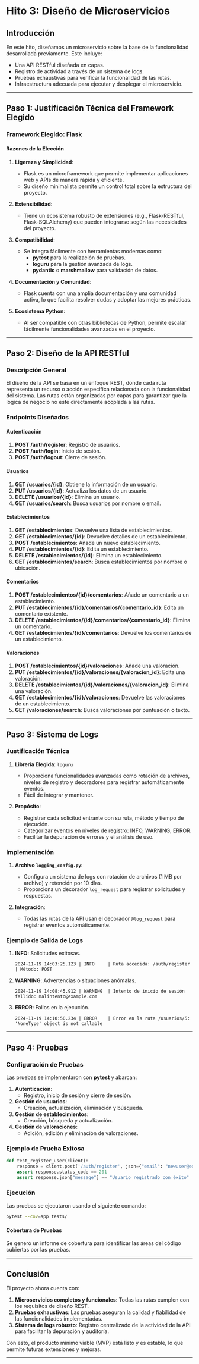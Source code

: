 
# Hito 3: Diseño de Microservicios

## Introducción
En este hito, diseñamos un microservicio sobre la base de la funcionalidad desarrollada previamente. Este incluye:
- Una API RESTful diseñada en capas.
- Registro de actividad a través de un sistema de logs.
- Pruebas exhaustivas para verificar la funcionalidad de las rutas.
- Infraestructura adecuada para ejecutar y desplegar el microservicio.

---

## Paso 1: Justificación Técnica del Framework Elegido

### Framework Elegido: Flask

#### Razones de la Elección
1. **Ligereza y Simplicidad**:
   - Flask es un microframework que permite implementar aplicaciones web y APIs de manera rápida y eficiente.
   - Su diseño minimalista permite un control total sobre la estructura del proyecto.

2. **Extensibilidad**:
   - Tiene un ecosistema robusto de extensiones (e.g., Flask-RESTful, Flask-SQLAlchemy) que pueden integrarse según las necesidades del proyecto.

3. **Compatibilidad**:
   - Se integra fácilmente con herramientas modernas como:
     - **pytest** para la realización de pruebas.
     - **loguru** para la gestión avanzada de logs.
     - **pydantic** o **marshmallow** para validación de datos.

4. **Documentación y Comunidad**:
   - Flask cuenta con una amplia documentación y una comunidad activa, lo que facilita resolver dudas y adoptar las mejores prácticas.

5. **Ecosistema Python**:
   - Al ser compatible con otras bibliotecas de Python, permite escalar fácilmente funcionalidades avanzadas en el proyecto.

---

## Paso 2: Diseño de la API RESTful

### Descripción General
El diseño de la API se basa en un enfoque REST, donde cada ruta representa un recurso o acción específica relacionada con la funcionalidad del sistema. Las rutas están organizadas por capas para garantizar que la lógica de negocio no esté directamente acoplada a las rutas.

### Endpoints Diseñados

#### Autenticación
1. **POST /auth/register**: Registro de usuarios.
2. **POST /auth/login**: Inicio de sesión.
3. **POST /auth/logout**: Cierre de sesión.

#### Usuarios
1. **GET /usuarios/{id}**: Obtiene la información de un usuario.
2. **PUT /usuarios/{id}**: Actualiza los datos de un usuario.
3. **DELETE /usuarios/{id}**: Elimina un usuario.
4. **GET /usuarios/search**: Busca usuarios por nombre o email.

#### Establecimientos
1. **GET /establecimientos**: Devuelve una lista de establecimientos.
2. **GET /establecimientos/{id}**: Devuelve detalles de un establecimiento.
3. **POST /establecimientos**: Añade un nuevo establecimiento.
4. **PUT /establecimientos/{id}**: Edita un establecimiento.
5. **DELETE /establecimientos/{id}**: Elimina un establecimiento.
6. **GET /establecimientos/search**: Busca establecimientos por nombre o ubicación.

#### Comentarios
1. **POST /establecimientos/{id}/comentarios**: Añade un comentario a un establecimiento.
2. **PUT /establecimientos/{id}/comentarios/{comentario_id}**: Edita un comentario existente.
3. **DELETE /establecimientos/{id}/comentarios/{comentario_id}**: Elimina un comentario.
4. **GET /establecimientos/{id}/comentarios**: Devuelve los comentarios de un establecimiento.

#### Valoraciones
1. **POST /establecimientos/{id}/valoraciones**: Añade una valoración.
2. **PUT /establecimientos/{id}/valoraciones/{valoracion_id}**: Edita una valoración.
3. **DELETE /establecimientos/{id}/valoraciones/{valoracion_id}**: Elimina una valoración.
4. **GET /establecimientos/{id}/valoraciones**: Devuelve las valoraciones de un establecimiento.
5. **GET /valoraciones/search**: Busca valoraciones por puntuación o texto.

---

## Paso 3: Sistema de Logs

### Justificación Técnica
1. **Librería Elegida**: `loguru`
   - Proporciona funcionalidades avanzadas como rotación de archivos, niveles de registro y decoradores para registrar automáticamente eventos.
   - Fácil de integrar y mantener.

2. **Propósito**:
   - Registrar cada solicitud entrante con su ruta, método y tiempo de ejecución.
   - Categorizar eventos en niveles de registro: INFO, WARNING, ERROR.
   - Facilitar la depuración de errores y el análisis de uso.

### Implementación

1. **Archivo `logging_config.py`**:
   - Configura un sistema de logs con rotación de archivos (1 MB por archivo) y retención por 10 días.
   - Proporciona un decorador `log_request` para registrar solicitudes y respuestas.

2. **Integración**:
   - Todas las rutas de la API usan el decorador `@log_request` para registrar eventos automáticamente.

### Ejemplo de Salida de Logs
1. **INFO**: Solicitudes exitosas.
   ```
   2024-11-19 14:03:25.123 | INFO     | Ruta accedida: /auth/register | Método: POST
   ```

2. **WARNING**: Advertencias o situaciones anómalas.
   ```
   2024-11-19 14:08:45.912 | WARNING  | Intento de inicio de sesión fallido: malintento@example.com
   ```

3. **ERROR**: Fallos en la ejecución.
   ```
   2024-11-19 14:10:50.234 | ERROR    | Error en la ruta /usuarios/5: 'NoneType' object is not callable
   ```

---


## Paso 4: Pruebas

### Configuración de Pruebas
Las pruebas se implementaron con **pytest** y abarcan:

1. **Autenticación**:
   - Registro, inicio de sesión y cierre de sesión.
2. **Gestión de usuarios**:
   - Creación, actualización, eliminación y búsqueda.
3. **Gestión de establecimientos**:
   - Creación, búsqueda y actualización.
4. **Gestión de valoraciones**:
   - Adición, edición y eliminación de valoraciones.

### Ejemplo de Prueba Exitosa
```python
def test_register_user(client):
    response = client.post('/auth/register', json={"email": "newuser@example.com", "nombre": "New User", "password": "123456"})
    assert response.status_code == 201
    assert response.json["message"] == "Usuario registrado con éxito"
```

### Ejecución
Las pruebas se ejecutaron usando el siguiente comando:
```bash
pytest --cov=app tests/
```

#### Cobertura de Pruebas
Se generó un informe de cobertura para identificar las áreas del código cubiertas por las pruebas.

---

## Conclusión
El proyecto ahora cuenta con:

1. **Microservicios completos y funcionales**: Todas las rutas cumplen con los requisitos de diseño REST.
2. **Pruebas exhaustivas**: Las pruebas aseguran la calidad y fiabilidad de las funcionalidades implementadas.
3. **Sistema de logs robusto**: Registro centralizado de la actividad de la API para facilitar la depuración y auditoría.

Con esto, el producto mínimo viable (MVP) está listo y es estable, lo que permite futuras extensiones y mejoras.


---


